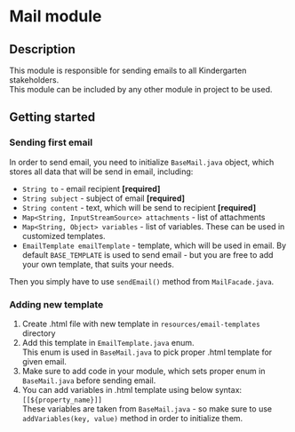 # Mail module
## Description
This module is responsible for sending emails to all Kindergarten stakeholders.  
This module can be included by any other module in project to be used.

## Getting started
### Sending first email
In order to send email, you need to initialize `BaseMail.java` object, which stores all data that will
be send in email, including:
* `String to` - email recipient **[required]**
* `String subject` - subject of email **[required]**
* `String content` - text, which will be send to recipient **[required]**  
* `Map<String, InputStreamSource> attachments` - list of attachments
* `Map<String, Object> variables` - list of variables. These can be used in customized templates.
* `EmailTemplate emailTemplate` - template, which will be used in email.
By default `BASE_TEMPLATE` is used to send email - but you are free to add your own template, that suits your needs.

Then you simply have to use `sendEmail()` method from `MailFacade.java`.  

### Adding new template
1) Create .html file with new template in `resources/email-templates` directory  
2) Add this template in `EmailTemplate.java` enum.  
This enum is used in `BaseMail.java` to pick proper .html template for given email.  
3) Make sure to add code in your module, which sets proper enum in `BaseMail.java` before
sending email.  
4) You can add variables in .html template using below syntax:  
`[[${property_name}]]`  
These variables are taken from `BaseMail.java` - so make sure to use `addVariables(key, value)` method
in order to initialize them.
